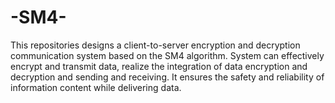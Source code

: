 # -SM4-
This repositories designs a client-to-server encryption and decryption communication system based on the SM4 
algorithm. System can effectively encrypt and transmit data, realize the integration of data encryption
and decryption and sending and receiving. It ensures the safety and reliability of information content 
while delivering data. 
